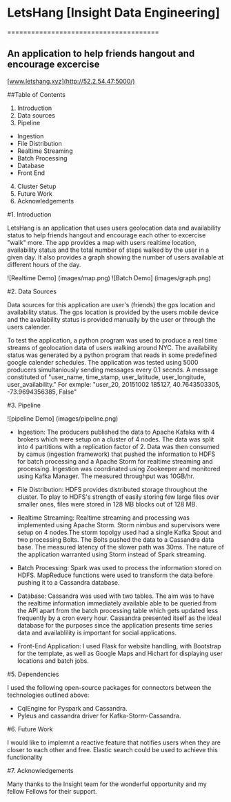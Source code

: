 # LetsHang [Insight Data Engineering]
======================================

## An application to help friends hangout and encourage excercise
[www.letshang.xyz](http://52.2.54.47:5000/)

##Table of Contents

1. Introduction
2. Data sources
3. Pipeline
  - Ingestion
  - File Distribution
  - Realtime Streaming
  - Batch Processing
  - Database
  - Front End
4. Cluster Setup
5. Future Work
7. Acknowledgements

#1. Introduction

LetsHang is an application that uses users geolocation data and availability status to help friends hangout and encourage each other to excercise "walk" more. The app provides a map with users realtime location, availability status and the total number of steps walked by the user in a given day. It also provides a graph showing the number of users available at different hours of the day.

![Realtime Demo] (images/map.png)
![Batch Demo] (images/graph.png)

#2. Data Sources

Data sources for this application are user's (friends) the gps location and availability status. The gps location is provided by the users mobile device and the availability status is provided manually by the user or through the users calender.

To test the application, a python program was used to produce a real time streams of geolocation data of users walking around NYC. The availability status was generated by a python program that reads in some predefined google calender schedules. The application was tested using 5000 producers simultaniously sending messages every 0.1 secnds. A message constituted of "user_name, time_stamp, user_latitude, user_longitude, user_availability." For exmple: "user_20, 20151002 185127, 40.7643503305, -73.9694356385, False"

#3. Pipeline

![pipeline Demo] (images/pipeline.png)


* Ingestion: The producers published the data to Apache Kafaka with 4 brokers which were setup on a cluster of 4 nodes. The data was split into 4 partitions with a replication factor of 2. Data was then consumed by camus (ingestion framework) that pushed the information to HDFS for batch processing and a Apache Storm for realtime streaming and processing. Ingestion was coordinated using Zookeeper and monitored using Kafka Manager. The measured throughput was 10GB/hr.

* File Distribution: HDFS provides distributed storage throughout the cluster. To play to HDFS's strength of easily storing few large files over smaller ones, files were stored in 128 MB blocks out of 128 MB.

* Realtime Streaming: Realtime streaming and processing was implemented using Apache Storm. Storm nimbus and supervisors were setup on 4 nodes.The storm topolgy used had a single Kafka Spout and two processing Bolts. The Bolts pushed the data to a Cassandra data base. The measured latency of the slower path was 30ms. The nature of the application warranted using Storm instead of Spark streaming.
	
* Batch Processing: Spark was used to process the information stored on HDFS. MapReduce functions were used to transform the data before pushing it to a Cassandra database.
	
* Database: Cassandra was used with two tables. The aim was to have the realtime information immediately available able to be queried from the API apart from the batch processing table which gets updated less frequently by a cron every hour. Cassandra presented itself as the ideal database for the purposes since the application presents time series data and availablility is important for social applications.
	
* Front-End Application: I used Flask for website handling, with Bootstrap for the template, as well as Google Maps and Hichart for displaying user locations and batch jobs.
	
#5. Dependencies

I used the following open-source packages for connectors between the technologies outlined above:
* CqlEngine for Pyspark and Cassandra.
* Pyleus and cassandra driver for Kafka-Storm-Cassandra.

#6. Future Work
	
I would like to implemnt a reactive feature that notifies users when they are closer to each other and free. Elastic search could be used to achieve this functionality

#7. Acknowledgements

Many thanks to the Insight team for the wonderful opportunity and my fellow Fellows for their support.
